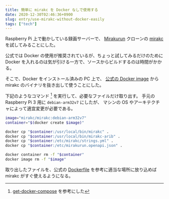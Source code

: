 ```yaml
---
title: 簡単に mirakc を Docker なしで使用する
date: 2020-12-30T02:46:36+0900
slug: entry/use-mirakc-without-docker-easily
tags: ["tech"]
---
```


Raspberry Pi 上で動かしている録画サーバーで、
[Mirakurun](https://github.com/Chinachu/Mirakurun) クローンの
[mirakc](https://github.com/mirakc/mirakc) を試してみることにした。

公式では Docker の使用が推奨されているが、ちょっと試してみるだけのために
Docker を入れるのは気が引ける一方で、ソースからビルドするのは時間がかかる。

そこで、Docker をインストール済みの PC 上で、
[公式の Docker image](https://hub.docker.com/r/mirakc/mirakc) から
mirakc のバイナリを抜き出して使うことにした。

下記のようなコマンド [^1] を実行して、必要なファイルだけ取り出す。
手元の Raspberry Pi 3 用に `debian-arm32v7` にしたが、
マシンの OS やアーキテクチャによって適宜変更が必要である。

```bash
image="mirakc/mirakc:debian-arm32v7"
container="$(docker create $image)"

docker cp "$container:/usr/local/bin/mirakc" .
docker cp "$container:/usr/local/bin/mirakc-arib" .
docker cp "$container:/etc/mirakc/strings.yml" .
docker cp "$container:/etc/mirakurun.openapi.json" .

docker container rm -f "$container"
docker image rm -f "$image"
```

取り出したファイルを、公式の
[Dockerfile](https://github.com/mirakc/mirakc/blob/576b9b955a5326cc168c996ab10338f4aa6b082e/docker/Dockerfile.debian#L34-L37)
を参考に適当な場所に放り込めば mirakc がすぐ使えるようになる。

[^1]: [get-docker-compose](https://github.com/masnagam/sbc-scripts/blob/4a2b31335fedfab41ea336b0999ba1fd7100b9bb/get-docker-compose) を参考にした
